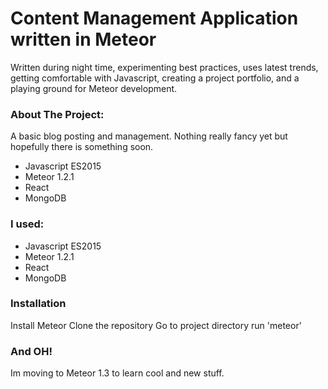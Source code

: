 # Content Management Application written in Meteor
Written during night time, experimenting best practices, uses latest trends, getting comfortable with Javascript, creating a project portfolio, and a playing ground for Meteor development.


<h3>About The Project:</h3>
A basic blog posting and management. Nothing really fancy yet but hopefully there is something soon.

<ul>
	<li>Javascript ES2015</li>
	<li>Meteor 1.2.1</li>
	<li>React</li>
	<li>MongoDB</li>
</ul>


<h3>I used:</h3>
<ul>
	<li>Javascript ES2015</li>
	<li>Meteor 1.2.1</li>
	<li>React</li>
	<li>MongoDB</li>
</ul>


<h3>Installation</h3>
Install Meteor
Clone the repository
Go to project directory
run 'meteor'

<h3>And OH!</h3>
Im moving to Meteor 1.3 to learn cool and new stuff.
